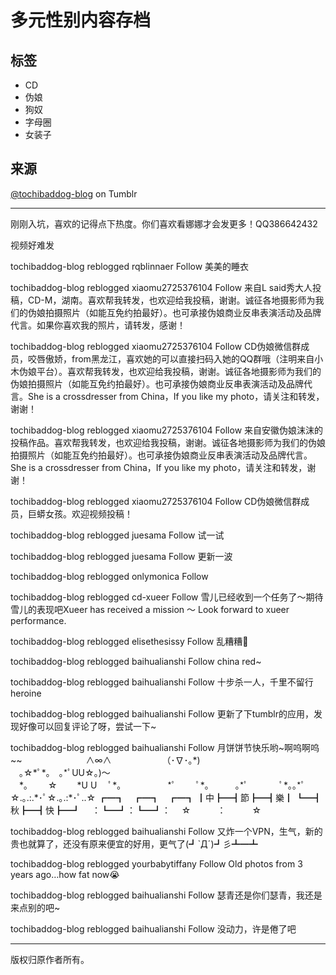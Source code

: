 # 多元性别内容存档

## 标签
- CD
- 伪娘
- 狗奴
- 字母圈
- 女装子

## 来源
[@tochibaddog-blog](https://www.tumblr.com/tochibaddog-blog) on Tumblr

---

刚刚入坑，喜欢的记得点下热度。你们喜欢看娜娜才会发更多！QQ386642432

视频好难发

tochibaddog-blog reblogged rqblinnaer Follow 美美的睡衣

tochibaddog-blog reblogged xiaomu2725376104 Follow 来自L said秀大人投稿，CD-M，湖南。喜欢帮我转发，也欢迎给我投稿，谢谢。诚征各地摄影师为我们的伪娘拍摄照片（如能互免约拍最好）。也可承接伪娘商业反串表演活动及品牌代言。如果你喜欢我的照片，请转发，感谢！

tochibaddog-blog reblogged xiaomu2725376104 Follow CD伪娘微信群成员，咬唇傲娇，from黑龙江，喜欢她的可以直接扫码入她的QQ群哦（注明来自小木伪娘平台）。喜欢帮我转发，也欢迎给我投稿，谢谢。诚征各地摄影师为我们的伪娘拍摄照片（如能互免约拍最好）。也可承接伪娘商业反串表演活动及品牌代言。She is a crossdresser from China，If you like my photo，请关注和转发，谢谢！

tochibaddog-blog reblogged xiaomu2725376104 Follow 来自安徽伪娘沫沫的投稿作品。喜欢帮我转发，也欢迎给我投稿，谢谢。诚征各地摄影师为我们的伪娘拍摄照片（如能互免约拍最好）。也可承接伪娘商业反串表演活动及品牌代言。She is a crossdresser from China，If you like my photo，请关注和转发，谢谢！

tochibaddog-blog reblogged xiaomu2725376104 Follow CD伪娘微信群成员，巨蟒女孩。欢迎视频投稿！

tochibaddog-blog reblogged juesama Follow 试一试

tochibaddog-blog reblogged juesama Follow 更新一波

tochibaddog-blog reblogged onlymonica Follow

tochibaddog-blog reblogged cd-xueer Follow 雪儿已经收到一个任务了～期待雪儿的表现吧Xueer has received a mission ～ Look forward to xueer performance.

tochibaddog-blog reblogged elisethesissy Follow 乱糟糟👻

tochibaddog-blog reblogged baihualianshi Follow china red~

tochibaddog-blog reblogged baihualianshi Follow 十步杀一人，千里不留行heroine

tochibaddog-blog reblogged baihualianshi Follow 更新了下tumblr的应用，发现好像可以回复评论了呀，尝试一下~

tochibaddog-blog reblogged baihualianshi Follow 月饼饼节快乐哟~啊呜啊呜~~ 
　　　　　　　∧∞∧ 
　　　　　　（･∇･｡\*)  
　｡☆\*ﾟ\*｡　｡\*ﾟUU☆｡)～  
　\*｡　 　☆　 　\*U U 　ﾟ\*｡　　　　　 \*ﾟ 　　ﾟ\*｡　　　｡\*ﾟ 　　 　ﾟ\*｡｡\*ﾟ ☆.｡.:.\*･ﾟ☆.｡.:\*･ﾟ..☆ 
┏━┓　┏━┓　┏━┓ 
┃中┣━┫節┣━┫樂┃ 
┗━┫秋┣━┫快┣━┛ 
　：┗━┛：┗━┛： 
　☆　　　：　　　☆

tochibaddog-blog reblogged baihualianshi Follow 又炸一个VPN，生气，新的贵也就算了，还没有原来便宜的好用，更气了(┛ˋДˊ)┛彡┻━┻

tochibaddog-blog reblogged yourbabytiffany Follow Old photos from 3 years ago…how fat now😭

tochibaddog-blog reblogged baihualianshi Follow 瑟青还是你们瑟青，我还是来点别的吧~

tochibaddog-blog reblogged baihualianshi Follow 没动力，许是倦了吧

---

版权归原作者所有。
<!-- tcd_original_link https://www.tumblr.com/tochibaddog-blog/181350016381/rqblinnaer-cd-%E4%BC%AA%E5%A8%98-%E7%8B%97%E5%A5%B4-%E5%AD%97%E6%AF%8D%E5%9C%88-%E5%A5%B3%E8%A3%85%E5%AD%90 -->
